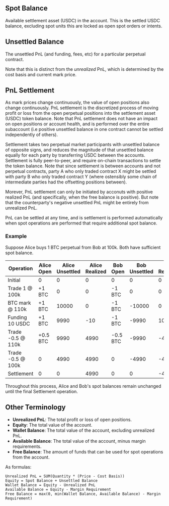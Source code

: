 
## Spot Balance

Available settlement asset (USDC) in the account. This is the settled USDC
balance, excluding spot units this are locked as open spot orders or intents.

## Unsettled Balance

The unsettled PnL (and funding, fees, etc) for a particular perpetual contract.

Note that this is distinct from the _unrealized_ PnL, which is determined by
the cost basis and current mark price.

## PnL Settlement

As mark prices change continuously, the value of open positions also change
continuously. PnL settlement is the discretized process of moving profit or
loss from the open perpetual positions into the settlement asset (USDC) token
balance. Note that PnL settlement does not have an impact on open positions or
account health, and is performed over the entire subaccount (i.e positive
unsettled balance in one contract cannot be settled independently of others).

Settlement takes two perpetual market participants with unsettled balance of
opposite signs, and reduces the magnitude of that unsettled balance equally for
each party by transferring USDC between the accounts. Settlement is fully
peer-to-peer, and require on-chain transactions to settle the token balance.
Note that since settlement is between accounts and not perpetual contracts,
party A who only traded contract X might be settled with party B who only
traded contract Y (where ostensibly some chain of intermediate parties had the
offsetting positions between).

Morever, PnL settlement can only be initiated by acconuts with positive
realized PnL (and specifically, when the free balance is positive). But note
that the counterparty's negative unsettled PnL might be entirely from
unrealized PnL.

PnL can be settled at any time, and is settlement is performed automatically
when spot operations are performed that require additional spot balance.

### Example

Suppose Alice buys 1 BTC perpetual from Bob at 100k. Both have sufficient spot
balance.

| Operation         | Alice Open | Alice Unsettled | Alice Realized | Bob Open | Bob Unsettled | Bob Realized |
| ----------------- | ---------- | --------------- | -------------- | -------- | ------------- | ------------ |
| Initial           | 0          | 0               | 0              | 0        | 0             | 0            |
| Trade 1 @ 100k    | +1 BTC     | 0               | 0              | -1 BTC   | 0             | 0            |
| BTC mark @ 110k   | +1 BTC     | 10000           | 0              | -1 BTC   | -10000        | 0            |
| Funding 10 USDC   | +1 BTC     | 9990            | -10            | -1 BTC   | -9990         | 10           |
| Trade -0.5 @ 110k | +0.5 BTC   | 9990            | 4990           | -0.5 BTC | -9990         | -4990        |
| Trade -0.5 @ 100k | 0          | 4990            | 4990           | 0        | -4990         | -4990        |
| Settlement        | 0          | 0               | 4990           | 0        | 0             | -4990        |

Throughout this process, Alice and Bob's spot balances remain unchanged until
the final Settlement operation.

## Other Terminology

- **Unrealized PnL**: The total profit or loss of open positions.
- **Equity**: The total value of the account.
- **Wallet Balance**: The total value of the account, excluding unrealized PnL.
- **Available Balance**: The total value of the account, minus margin requirements.
- **Free Balance**: The amount of funds that can be used for spot operations
  from the account.

As formulas:

```
Unrealized PnL = SUM(Quantity * (Price - Cost Basis))
Equity = Spot Balance + Unsettled Balance
Wallet Balance = Equity - Unrealized PnL
Available Balance = Equity - Margin Requirement
Free Balance = max(0, min(Wallet Balance, Available Balance) - Margin Requirement)
```
